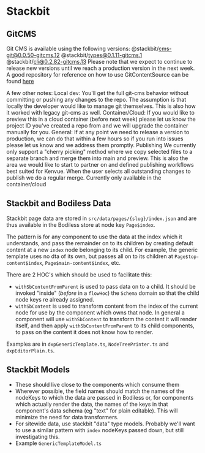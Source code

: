 # Stackbit

## GitCMS

Git CMS is available using the following versions:
@stackbit/cms-git@0.0.50-gitcms.12
@stackbit/types@0.1.11-gitcms.1
@stackbit/cli@0.2.82-gitcms.13
Please note that we expect to continue to release new versions until we reach a production version in the next week.
A good repository for reference on how to use GitContentSource can be found [here](https://github.com/davbree/ts-mui-nextjs-starter-1f6d8/blob/master/stackbit.config.ts#L21)

A few other notes:
Local dev:
You'll get the full git-cms behavior without committing or pushing any changes to the repo. The assumption is that locally the developer would like to manage git themselves. This is also how it worked with legacy git-cms as well.
Container/Cloud:
If you would like to preview this in a cloud container (before next week) please let us know the project ID you've created a repo from and we will upgrade the container manually for you.
General:
If at any point we need to release a version to production, we can do that within a few hours so if you run into issues please let us know and we address them promptly.
Publishing
We currently only support a "cherry picking" method  where we copy selected files to a separate branch and merge them into main and preview.  This is also the area we would like to start to partner on and defined publishing workflows best suited for Kenvue.
When the user selects all outstanding changes to publish we do a regular merge.
Currently only available in the container/cloud

## Stackbit and Bodiless Data

Stackbit page data are stored in `src/data/pages/{slug}/index.json` and
are thus available in the Bodiless store at node key `Page$index`.

The pattern is for any component to use the data at the index which it
understands, and pass the remainder on to its children by creating default
content at a new `index` node belonging to its child.  For example, the
generic template uses no dta of its own, but passes all on to its children
at `Page$top-content$index`, `Page$main-content$index`, etc.

There are 2 HOC's which should be used to facilitate this:

- `withSbContentFromParent` is used to pass data on to a child.  It should
  be invoked "inside" (*before* in a `flowHoc`) the `Schema`
  domain so that the child node keys re already assigned.
- `withSbContent` is used to transform content from the index of the
  current node for use by the component which owns that node.
In general a component will use `withSbContent` to transform the content
it will render itself, and then apply `withSbContentFromParent` to its
child components, to pass on the content it does not know how to render.

Examples are in `dxpGenericTemplate.ts`, `NodeTreePrinter.ts` and `dxpEditorPlain.ts`.

## Stackbit Models

- These should live close to the components which consume them
- Wherever possible, the field names should match the names of the nodeKeys to
  which the data are passed in Bodiless or, for components which actually render
  the data, the names of the keys in that component's data schema (eg "text" for
  plain editable). This will minimize the need for data transformers.
- For sitewide data, use stackbit "data" type models. Probably we'll want to use
  a similar pattern with `index` nodeKeys passed down, but still investigating
  this.
- Example `GenericTemplateModel.ts`
